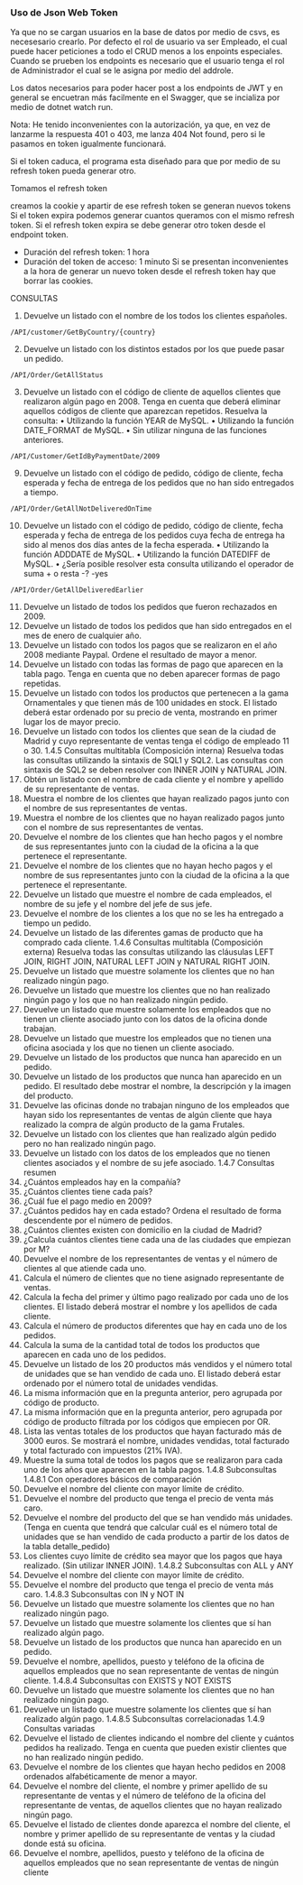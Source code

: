 ### Uso de Json Web Token
Ya que no se cargan usuarios en la base de datos por medio de csvs, es necesesario crearlo. Por defecto el rol de usuario va ser Empleado, el cual puede hacer peticiones a todo el CRUD menos a los enpoints especiales. Cuando se prueben los endpoints es necesario que el usuario tenga el rol de Administrador el cual se le asigna por medio del addrole.

Los datos necesarios para poder hacer post a los endpoints de JWT y en general se encuetran más facilmente en el Swagger, que se incializa por medio de dotnet watch run.

Nota: He tenido inconvenientes con la autorización, ya que, en vez de lanzarme la respuesta 401 o 403, me lanza 404 Not found, pero si le pasamos en token igualmente funcionará.

Si el token caduca, el programa esta diseñado para que por medio de su refresh token pueda generar otro.

Tomamos el refresh token

creamos la cookie y apartir de ese refresh token se generan nuevos tokens
Si el token expira podemos generar cuantos queramos con el mismo refresh token. Si el refresh token expira se debe generar otro token desde el endpoint token.

- Duración del refresh token: 1 hora
- Duración del token de acceso: 1 minuto
Si se presentan inconvenientes a la hora de generar un nuevo token desde el refresh token hay que borrar las cookies.

CONSULTAS

1. Devuelve un listado con el nombre de los todos los clientes 
españoles.
```
/API/customer/GetByCountry/{country}
```

2. Devuelve un listado con los distintos estados por los que puede pasar un
pedido.
```
/API/Order/GetAllStatus
```

3. Devuelve un listado con el código de cliente de aquellos clientes que
realizaron algún pago en 2008. Tenga en cuenta que deberá eliminar
aquellos códigos de cliente que aparezcan repetidos. Resuelva la consulta:
• Utilizando la función YEAR de MySQL.
• Utilizando la función DATE_FORMAT de MySQL.
• Sin utilizar ninguna de las funciones anteriores.
```
/API/Customer/GetIdByPaymentDate/2009
```

9. Devuelve un listado con el código de pedido, código de cliente, fecha
esperada y fecha de entrega de los pedidos que no han sido entregados a
tiempo.

```
/API/Order/GetAllNotDeliveredOnTime
```
10. Devuelve un listado con el código de pedido, código de cliente, fecha
esperada y fecha de entrega de los pedidos cuya fecha de entrega ha sido al
menos dos días antes de la fecha esperada.
• Utilizando la función ADDDATE de MySQL.
• Utilizando la función DATEDIFF de MySQL.
• ¿Sería posible resolver esta consulta utilizando el operador de suma + o
resta -? -yes

```
/API/Order/GetAllDeliveredEarlier
```

11. Devuelve un listado de todos los pedidos que fueron rechazados en 2009.
12. Devuelve un listado de todos los pedidos que han sido entregados en el
mes de enero de cualquier año.
13. Devuelve un listado con todos los pagos que se realizaron en el
año 2008 mediante Paypal. Ordene el resultado de mayor a menor.
14. Devuelve un listado con todas las formas de pago que aparecen en la
tabla pago. Tenga en cuenta que no deben aparecer formas de pago
repetidas.
15. Devuelve un listado con todos los productos que pertenecen a la
gama Ornamentales y que tienen más de 100 unidades en stock. El listado
deberá estar ordenado por su precio de venta, mostrando en primer lugar
los de mayor precio.
16. Devuelve un listado con todos los clientes que sean de la ciudad de Madrid y
cuyo representante de ventas tenga el código de empleado 11 o 30.
1.4.5 Consultas multitabla (Composición interna)
Resuelva todas las consultas utilizando la sintaxis de SQL1 y SQL2. Las consultas con
sintaxis de SQL2 se deben resolver con INNER JOIN y NATURAL JOIN.
1. Obtén un listado con el nombre de cada cliente y el nombre y apellido de su
representante de ventas.
2. Muestra el nombre de los clientes que hayan realizado pagos junto con el
nombre de sus representantes de ventas.
3. Muestra el nombre de los clientes que no hayan realizado pagos junto con
el nombre de sus representantes de ventas.
4. Devuelve el nombre de los clientes que han hecho pagos y el nombre de sus
representantes junto con la ciudad de la oficina a la que pertenece el
representante.
5. Devuelve el nombre de los clientes que no hayan hecho pagos y el nombre
de sus representantes junto con la ciudad de la oficina a la que pertenece el
representante.
6. Devuelve un listado que muestre el nombre de cada empleados, el nombre
de su jefe y el nombre del jefe de sus jefe.
7. Devuelve el nombre de los clientes a los que no se les ha entregado a
tiempo un pedido.
8. Devuelve un listado de las diferentes gamas de producto que ha comprado
cada cliente.
1.4.6 Consultas multitabla (Composición externa)
Resuelva todas las consultas utilizando las cláusulas LEFT JOIN, RIGHT JOIN, NATURAL
LEFT JOIN y NATURAL RIGHT JOIN.
1. Devuelve un listado que muestre solamente los clientes que no han
realizado ningún pago.
2. Devuelve un listado que muestre los clientes que no han realizado ningún
pago y los que no han realizado ningún pedido.
3. Devuelve un listado que muestre solamente los empleados que no tienen un
cliente asociado junto con los datos de la oficina donde trabajan.
4. Devuelve un listado que muestre los empleados que no tienen una oficina
asociada y los que no tienen un cliente asociado.
5. Devuelve un listado de los productos que nunca han aparecido en un
pedido.
6. Devuelve un listado de los productos que nunca han aparecido en un
pedido. El resultado debe mostrar el nombre, la descripción y la imagen del
producto.
7. Devuelve las oficinas donde no trabajan ninguno de los empleados que
hayan sido los representantes de ventas de algún cliente que haya realizado
la compra de algún producto de la gama Frutales.
8. Devuelve un listado con los clientes que han realizado algún pedido pero no
han realizado ningún pago.
9. Devuelve un listado con los datos de los empleados que no tienen clientes
asociados y el nombre de su jefe asociado.
1.4.7 Consultas resumen
1. ¿Cuántos empleados hay en la compañía?
2. ¿Cuántos clientes tiene cada país?
3. ¿Cuál fue el pago medio en 2009?
4. ¿Cuántos pedidos hay en cada estado? Ordena el resultado de forma
descendente por el número de pedidos.
5. ¿Cuántos clientes existen con domicilio en la ciudad de Madrid?
6. ¿Calcula cuántos clientes tiene cada una de las ciudades que empiezan
por M?
7. Devuelve el nombre de los representantes de ventas y el número de clientes
al que atiende cada uno.
8. Calcula el número de clientes que no tiene asignado representante de
ventas.
9. Calcula la fecha del primer y último pago realizado por cada uno de los
clientes. El listado deberá mostrar el nombre y los apellidos de cada cliente.
10. Calcula el número de productos diferentes que hay en cada uno de los
pedidos.
11. Calcula la suma de la cantidad total de todos los productos que aparecen en
cada uno de los pedidos.
12. Devuelve un listado de los 20 productos más vendidos y el número total de
unidades que se han vendido de cada uno. El listado deberá estar ordenado
por el número total de unidades vendidas.
13. La misma información que en la pregunta anterior, pero agrupada por
código de producto.
14. La misma información que en la pregunta anterior, pero agrupada por
código de producto filtrada por los códigos que empiecen por OR.
15. Lista las ventas totales de los productos que hayan facturado más de 3000
euros. Se mostrará el nombre, unidades vendidas, total facturado y total
facturado con impuestos (21% IVA).
16. Muestre la suma total de todos los pagos que se realizaron para cada uno
de los años que aparecen en la tabla pagos.
1.4.8 Subconsultas
1.4.8.1 Con operadores básicos de comparación
1. Devuelve el nombre del cliente con mayor límite de crédito.
2. Devuelve el nombre del producto que tenga el precio de venta más caro.
3. Devuelve el nombre del producto del que se han vendido más unidades.
(Tenga en cuenta que tendrá que calcular cuál es el número total de
unidades que se han vendido de cada producto a partir de los datos de la
tabla detalle_pedido)
4. Los clientes cuyo límite de crédito sea mayor que los pagos que haya
realizado. (Sin utilizar INNER JOIN).
1.4.8.2 Subconsultas con ALL y ANY
8. Devuelve el nombre del cliente con mayor límite de crédito.
9. Devuelve el nombre del producto que tenga el precio de venta más caro.
1.4.8.3 Subconsultas con IN y NOT IN
11. Devuelve un listado que muestre solamente los clientes que no han
realizado ningún pago.
12. Devuelve un listado que muestre solamente los clientes que sí han realizado
algún pago.
13. Devuelve un listado de los productos que nunca han aparecido en un
pedido.
14. Devuelve el nombre, apellidos, puesto y teléfono de la oficina de aquellos
empleados que no sean representante de ventas de ningún cliente.
1.4.8.4 Subconsultas con EXISTS y NOT EXISTS
18. Devuelve un listado que muestre solamente los clientes que no han
realizado ningún pago.
19. Devuelve un listado que muestre solamente los clientes que sí han realizado
algún pago.
1.4.8.5 Subconsultas correlacionadas
1.4.9 Consultas variadas
1. Devuelve el listado de clientes indicando el nombre del cliente y cuántos
pedidos ha realizado. Tenga en cuenta que pueden existir clientes que no
han realizado ningún pedido.
2. Devuelve el nombre de los clientes que hayan hecho pedidos en 2008
ordenados alfabéticamente de menor a mayor.
3. Devuelve el nombre del cliente, el nombre y primer apellido de su
representante de ventas y el número de teléfono de la oficina del
representante de ventas, de aquellos clientes que no hayan realizado ningún
pago.
4. Devuelve el listado de clientes donde aparezca el nombre del cliente, el
nombre y primer apellido de su representante de ventas y la ciudad donde
está su oficina.
5. Devuelve el nombre, apellidos, puesto y teléfono de la oficina de aquellos
empleados que no sean representante de ventas de ningún cliente
